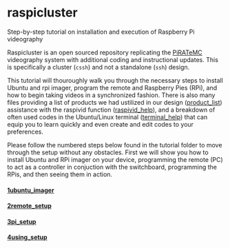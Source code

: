# raspicluster
Step-by-step tutorial on installation and execution of Raspberry Pi videography  

Raspicluster is an open sourced repository replicating the [PiRATeMC](https://www.biorxiv.org/content/10.1101/2021.07.23.453577v2.full) videography system with additional coding and instructional updates.
This is specifically a cluster (```cssh```) and not a standalone (```ssh```) design.

This tutorial will thouroughly walk you through the necessary steps to install Ubuntu and rpi imager, program the remote and Raspberry Pies (RPi),
and how to begin taking videos in a synchronized fashion. There is also many files providing a list of products we had ustilized in our design ([product_list](https://github.com/George-LabX/raspicluster/blob/main/product_list.md)) assistance with the raspivid function ([raspivid_help](https://github.com/George-LabX/raspicluster/blob/main/raspivid_help.md)), and a breakdown of often used codes in the Ubuntu/Linux terminal ([terminal_help](https://github.com/George-LabX/raspicluster/blob/main/terminal_help.md)) that can equip you to learn quickly and even create and edit codes to your preferences.  

Please follow the numbered steps below found in the tutorial folder to move through the setup without any obstacles. First we will show you how to install Ubuntu and RPi imager on your device, programming the remote (PC) to act as a controller in conjuction with the switchboard, programming the RPis, and then seeing them in action.

#### [1ubuntu_imager](https://github.com/George-LabX/raspicluster/blob/main/Tutorial/1ubuntu_imager.md)

#### [2remote_setup](https://github.com/George-LabX/raspicluster/blob/main/Tutorial/2remote_setup.md)

#### [3pi_setup](https://github.com/George-LabX/raspicluster/blob/main/Tutorial/3pi_setup.md)

#### [4using_setup](https://github.com/George-LabX/raspicluster/blob/main/Tutorial/4using_setup.md)

